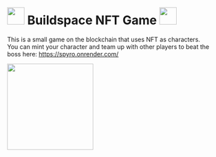 # <img src="https://vvandenb.onrender.com/static/images/spyro.png" width="40" height="40" /> Buildspace NFT Game <img src="https://vvandenb.onrender.com/static/images/spyro.png" width="40" height="40" />

This is a small game on the blockchain that uses NFT as characters.\
You can mint your character and team up with other players to beat the boss here: https://spyro.onrender.com/

<img src="https://media1.giphy.com/media/YaooEfKWBBD68/200.gif" width="200" />
